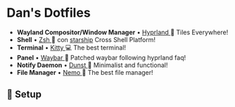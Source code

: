 # Dan's Dotfiles

* **Wayland Compositor/Window Manager** • [Hyprland ](https://github.com/hyprwm/Hyprland)🎨 Tiles Everywhere!
* **Shell** • [Zsh ](https://www.zsh.org) 🐚 con [starship](https://github.com/starship/starship) Cross Shell Platform!
* **Terminal** • [Kitty ](https://github.com/kovidgoyal/kitty) 💻 The best terminal!
* **Panel** • [Waybar ](https://aur.archlinux.org/packages/waybar-hyprland-git)🍧 Patched waybar following hyprland faq!
* **Notify Daemon** • [Dunst ](https://github.com/dunst-project/dunst) 🍃 Minimalist and functional!
* **File Manager** • [Nemo ](https://github.com/linuxmint/nemo)🔖 The best file manager!

## 🌸 Setup
